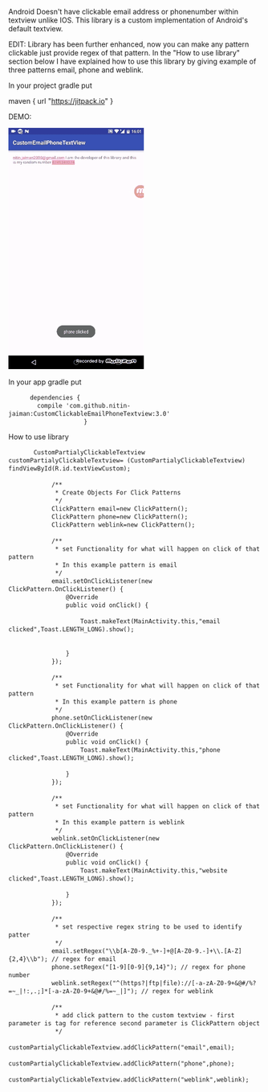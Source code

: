 Android Doesn't have clickable email address or phonenumber within textview unlike IOS.
This library is a custom implementation of Android's default textview.

EDIT: Library has been further enhanced, now you can make any pattern clickable just provide regex of that pattern.
In the "How to use library" section below I have explained how to use this library by giving example of three patterns email,
phone and weblink.

In your project gradle put

maven { url "https://jitpack.io" }


DEMO:

![alt tag](/demo.gif)


In your app gradle put

          dependencies {
	        compile 'com.github.nitin-jaiman:CustomClickableEmailPhoneTextview:3.0'
	                     }

How to use library



           CustomPartialyClickableTextview customPartialyClickableTextview= (CustomPartialyClickableTextview) findViewById(R.id.textViewCustom);

                /**
                 * Create Objects For Click Patterns
                 */
                ClickPattern email=new ClickPattern();
                ClickPattern phone=new ClickPattern();
                ClickPattern weblink=new ClickPattern();

                /**
                 * set Functionality for what will happen on click of that pattern
                 * In this example pattern is email
                 */
                email.setOnClickListener(new ClickPattern.OnClickListener() {
                    @Override
                    public void onClick() {

                        Toast.makeText(MainActivity.this,"email clicked",Toast.LENGTH_LONG).show();


                    }
                });

                /**
                 * set Functionality for what will happen on click of that pattern
                 * In this example pattern is phone
                 */
                phone.setOnClickListener(new ClickPattern.OnClickListener() {
                    @Override
                    public void onClick() {
                        Toast.makeText(MainActivity.this,"phone clicked",Toast.LENGTH_LONG).show();

                    }
                });

                /**
                 * set Functionality for what will happen on click of that pattern
                 * In this example pattern is weblink
                 */
                weblink.setOnClickListener(new ClickPattern.OnClickListener() {
                    @Override
                    public void onClick() {
                        Toast.makeText(MainActivity.this,"website clicked",Toast.LENGTH_LONG).show();

                    }
                });

                /**
                 * set respective regex string to be used to identify patter
                 */
                email.setRegex("\\b[A-Z0-9._%+-]+@[A-Z0-9.-]+\\.[A-Z]{2,4}\\b"); // regex for email
                phone.setRegex("[1-9][0-9]{9,14}"); // regex for phone number
                weblink.setRegex("^(https?|ftp|file)://[-a-zA-Z0-9+&@#/%?=~_|!:,.;]*[-a-zA-Z0-9+&@#/%=~_|]"); // regex for weblink

                /**
                 * add click pattern to the custom textview - first parameter is tag for reference second parameter is ClickPattern object
                 */
                customPartialyClickableTextview.addClickPattern("email",email);
                customPartialyClickableTextview.addClickPattern("phone",phone);
                customPartialyClickableTextview.addClickPattern("weblink",weblink);


